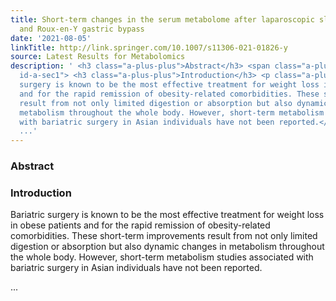 ```yaml
---
title: Short-term changes in the serum metabolome after laparoscopic sleeve gastrectomy
  and Roux-en-Y gastric bypass
date: '2021-08-05'
linkTitle: http://link.springer.com/10.1007/s11306-021-01826-y
source: Latest Results for Metabolomics
description: ' <h3 class="a-plus-plus">Abstract</h3> <span class="a-plus-plus abstract-section
  id-a-sec1"> <h3 class="a-plus-plus">Introduction</h3> <p class="a-plus-plus">Bariatric
  surgery is known to be the most effective treatment for weight loss in obese patients
  and for the rapid remission of obesity-related comorbidities. These short-term improvements
  result from not only limited digestion or absorption but also dynamic changes in
  metabolism throughout the whole body. However, short-term metabolism studies associated
  with bariatric surgery in Asian individuals have not been reported.</p> </span>
  ...'
---
```

 <h3 class="a-plus-plus">Abstract</h3> <span class="a-plus-plus abstract-section id-a-sec1"> <h3 class="a-plus-plus">Introduction</h3> <p class="a-plus-plus">Bariatric surgery is known to be the most effective treatment for weight loss in obese patients and for the rapid remission of obesity-related comorbidities. These short-term improvements result from not only limited digestion or absorption but also dynamic changes in metabolism throughout the whole body. However, short-term metabolism studies associated with bariatric surgery in Asian individuals have not been reported.</p> </span> ...